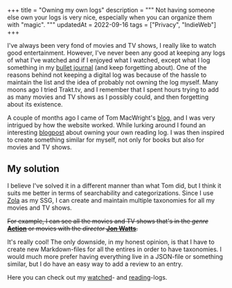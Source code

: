 +++
title = "Owning my own logs"
description = """
Not having someone else own your logs is very nice, especially when you can organize them with "magic".
"""
updatedAt = 2022-09-16
tags = ["Privacy", "IndieWeb"]
+++

I've always been very fond of movies and TV shows, I really like to watch good
entertainment. However, I've never been any good at keeping any logs of what
I've watched and if I enjoyed what I watched, except what I log something in my
[bullet journal](https://en.wikipedia.org/wiki/Bullet_journal) (and keep
forgetting about). One of the reasons behind not keeping a digital log was
because of the hassle to maintain the list and the idea of probably not owning
the log myself. Many moons ago I tried Trakt.tv, and I remember that I spent
hours trying to add as many movies and TV shows as I possibly could, and then
forgetting about its existence.

A couple of months ago I came of Tom MacWright's [blog](https://macwright.com/),
and I was very intrigued by how the website worked. While lurking around I found
an interesting
[blogpost](https://macwright.com/2017/12/11/indieweb-reading.html) about owning
your own reading log. I was then inspired to create something similar for
myself, not only for books but also for movies and TV shows.

## My solution

I believe I've solved it in a different manner than what Tom did, but I think it
suits me better in terms of searchability and categorizations. Since I use
[Zola](https://getzola.org) as my SSG, I can create and maintain multiple
taxonomies for all my movies and TV shows.

~~For example, I can see all the movies and TV shows that's in the _genre_
[**Action**](/genres/action) or movies with the _director_
[**Jon Watts**](/director/jon-watts/).~~

It's really cool! The only downside, in my honest opinion, is that I have to
create new Markdown-files for all the entires in order to have taxonomies. I
would much more prefer having everything live in a JSON-file or something
similar, but I do have an easy way to add a review to an entry.

Here you can check out my [watched](/logs/watched)- and
[reading](/logs/reading)-logs.
